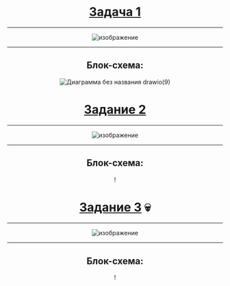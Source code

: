 
<div align="center"> 

  # [Задача 1](https://github.com/Ms1black/lab-works-high-level-programming/blob/lab-2/solutions/1.cpp) 

******
![изображение](https://github.com/user-attachments/assets/7e0c11c7-f592-4178-9035-7602f52903bb)


******
 ## Блок-схема:

 ![Диаграмма без названия drawio(9)](https://github.com/user-attachments/assets/7b2a008b-72fe-4db2-8930-c98e9c293449)



# [Задание 2](https://github.com/Ms1black/lab-works-high-level-programming/blob/lab-2/solutions/2.cpp) 
******
![изображение](https://github.com/user-attachments/assets/6fe2dfcb-b493-4d8a-a532-7c8f17fa3ba4)


****** 
 ## Блок-схема:

!

# [Задание 3](https://github.com/Ms1black/lab-works-high-level-programming/blob/lab-2/solutions/3.cpp) :skull:
******
![изображение](https://github.com/user-attachments/assets/6f77bba9-7f46-474f-bfd9-c6dc4a0de7db)




******
 ## Блок-схема:
 
!

 </div>

